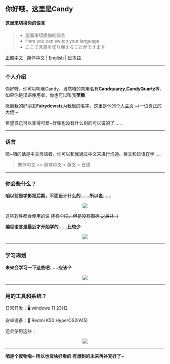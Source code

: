## 你好哦，这里是Candy
#### 这里来切换你的语言

> - 這裏來切換你的語言
> - Here you can switch your language
> - ここで言語を切り替えることができます

[正體中文](./README.md) | 简体中文 | [English](./README_EN.md) | [日本語](./README_JP.md)


------

### 个人介绍

你好呀，你可以叫我Candy，当然咱的常用名有**Candquarzy**,**CandyQuartz**等。如果你是汉语使用者，你也可以叫我**英糖**

感谢我的好朋友**Fairydewstz**为我起的名字。这里是他的[个人主页](https://github.com/Lintha437) ~(一位真正的大佬)~

希望自己可以变得可爱~好像也没有什么别的可以说的了……

------

### 语言

嗯~咱的话是中文母语者，你可以和我通过中文来进行沟通。英文和日语在学……

> 繁体中文 >= 简体中文 > 英文 > 日语

-----
### 你会些什么？

**咱以前是学影视后期，平面设计什么的……所以说……**

<p align="center">
  <a href="https://skillicons.dev">
    <img src="https://skillicons.dev/icons?i=ps,pr,ae,au,ai" />
  </a>
</p>

这些软件都会使用的说 ~~还有个ID，但是没有图标 之后补（~~



**编程语言是最近才开始学的……比较少**
<p align="center">
  <a href="https://skillicons.dev">
    <img src="https://skillicons.dev/icons?i=c,cpp,html,css,js,ts" />
  </a>
</p>

-----

### 学习规划

**未来会学习一下这些吧……~~应该？~~**
<p align="center">
  <a href="https://skillicons.dev">
    <img src="https://skillicons.dev/icons?i=java,kotlin,python,androidstudio" />
  </a>
</p>

-----

### 用的工具和系统？

日常开发：🖥 windows 11 23H2

安卓设备：📱 Redmi K50 HyperOS2(A15)

还会使用这些：
<p align="center">
  <a href="https://skillicons.dev">
    <img src="https://skillicons.dev/icons?i=visualstudio,vscode,linux,docker" />
  </a>
</p>

------

**咱是个废物啦~ 所以也没啥好看的 有想到的未来再补充好了~**